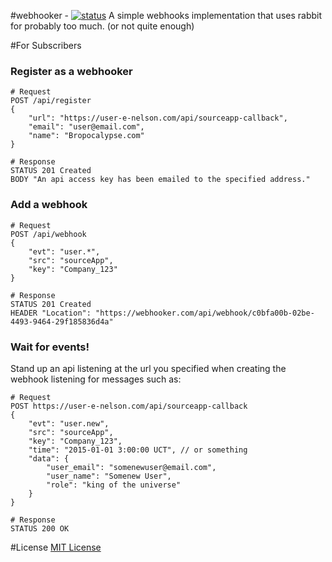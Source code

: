 #webhooker - [![status](https://travis-ci.org/nkcraddock/webhooker.svg?branch=master)](https://travis-ci.org/nkcraddock/webhooker)
A simple webhooks implementation that uses rabbit for probably too much. (or not quite enough)

#For Subscribers
### Register as a webhooker

```
# Request
POST /api/register
{
    "url": "https://user-e-nelson.com/api/sourceapp-callback",
    "email": "user@email.com",
    "name": "Bropocalypse.com"
}

# Response
STATUS 201 Created
BODY "An api access key has been emailed to the specified address."

```

### Add a webhook
```
# Request
POST /api/webhook
{
    "evt": "user.*",
    "src": "sourceApp",
    "key": "Company_123"
}

# Response
STATUS 201 Created
HEADER "Location": "https://webhooker.com/api/webhook/c0bfa00b-02be-4493-9464-29f185836d4a"
```

### Wait for events!
Stand up an api listening at the url you specified when creating the webhook listening for messages such as:
```
# Request
POST https://user-e-nelson.com/api/sourceapp-callback
{
    "evt": "user.new",
    "src": "sourceApp",
    "key": "Company_123",
    "time": "2015-01-01 3:00:00 UCT", // or something
    "data": {
        "user_email": "somenewuser@email.com",
        "user_name": "Somenew User",
        "role": "king of the universe"
    }
}

# Response
STATUS 200 OK

```
#License
[MIT License](http://opensource.org/licenses/MIT)
